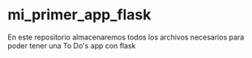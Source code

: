 # mi_primer_app_flask
En este repositorio almacenaremos todos los archivos necesarios para poder tener una To Do's app con flask
